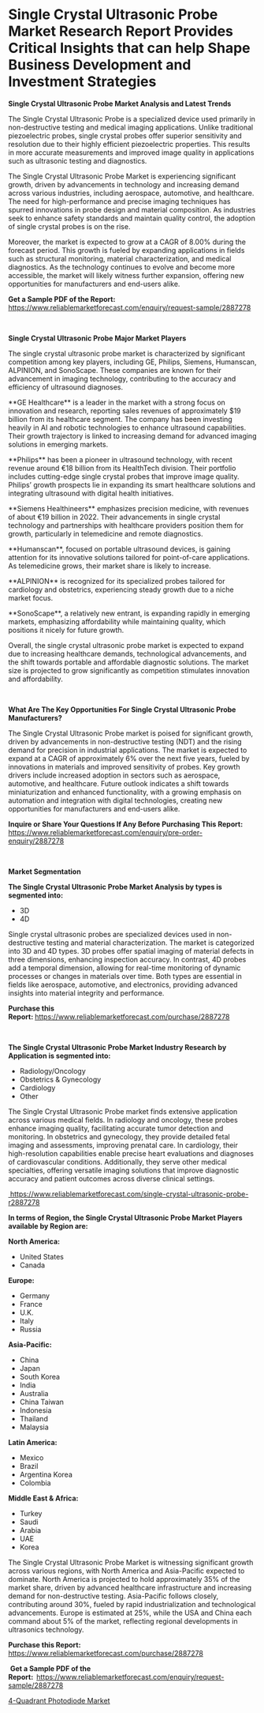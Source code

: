 <p><h1>Single Crystal Ultrasonic Probe Market Research Report Provides Critical Insights that can help Shape Business Development and Investment Strategies</h1></p><p><strong>Single Crystal Ultrasonic Probe Market Analysis and Latest Trends</strong></p>
<p><p>The Single Crystal Ultrasonic Probe is a specialized device used primarily in non-destructive testing and medical imaging applications. Unlike traditional piezoelectric probes, single crystal probes offer superior sensitivity and resolution due to their highly efficient piezoelectric properties. This results in more accurate measurements and improved image quality in applications such as ultrasonic testing and diagnostics.</p><p>The Single Crystal Ultrasonic Probe Market is experiencing significant growth, driven by advancements in technology and increasing demand across various industries, including aerospace, automotive, and healthcare. The need for high-performance and precise imaging techniques has spurred innovations in probe design and material composition. As industries seek to enhance safety standards and maintain quality control, the adoption of single crystal probes is on the rise.</p><p>Moreover, the market is expected to grow at a CAGR of 8.00% during the forecast period. This growth is fueled by expanding applications in fields such as structural monitoring, material characterization, and medical diagnostics. As the technology continues to evolve and become more accessible, the market will likely witness further expansion, offering new opportunities for manufacturers and end-users alike.</p></p>
<p><strong>Get a Sample PDF of the Report:&nbsp;</strong> <a href="https://www.reliablemarketforecast.com/enquiry/request-sample/2887278?utm_campaign=2853&utm_medium=2&utm_source=Github&utm_content=ia&utm_term=14032025&utm_id=single-crystal-ultrasonic-probe">https://www.reliablemarketforecast.com/enquiry/request-sample/2887278</a></p>
<p>&nbsp;</p>
<p><strong>Single Crystal Ultrasonic Probe Major Market Players</strong></p>
<p><p>The single crystal ultrasonic probe market is characterized by significant competition among key players, including GE, Philips, Siemens, Humanscan, ALPINION, and SonoScape. These companies are known for their advancement in imaging technology, contributing to the accuracy and efficiency of ultrasound diagnoses.</p><p>**GE Healthcare** is a leader in the market with a strong focus on innovation and research, reporting sales revenues of approximately $19 billion from its healthcare segment. The company has been investing heavily in AI and robotic technologies to enhance ultrasound capabilities. Their growth trajectory is linked to increasing demand for advanced imaging solutions in emerging markets.</p><p>**Philips** has been a pioneer in ultrasound technology, with recent revenue around €18 billion from its HealthTech division. Their portfolio includes cutting-edge single crystal probes that improve image quality. Philips’ growth prospects lie in expanding its smart healthcare solutions and integrating ultrasound with digital health initiatives.</p><p>**Siemens Healthineers** emphasizes precision medicine, with revenues of about €19 billion in 2022. Their advancements in single crystal technology and partnerships with healthcare providers position them for growth, particularly in telemedicine and remote diagnostics.</p><p>**Humanscan**, focused on portable ultrasound devices, is gaining attention for its innovative solutions tailored for point-of-care applications. As telemedicine grows, their market share is likely to increase.</p><p>**ALPINION** is recognized for its specialized probes tailored for cardiology and obstetrics, experiencing steady growth due to a niche market focus.</p><p>**SonoScape**, a relatively new entrant, is expanding rapidly in emerging markets, emphasizing affordability while maintaining quality, which positions it nicely for future growth.</p><p>Overall, the single crystal ultrasonic probe market is expected to expand due to increasing healthcare demands, technological advancements, and the shift towards portable and affordable diagnostic solutions. The market size is projected to grow significantly as competition stimulates innovation and affordability.</p></p>
<p>&nbsp;</p>
<p><strong>What Are The Key Opportunities For Single Crystal Ultrasonic Probe Manufacturers?</strong></p>
<p><p>The Single Crystal Ultrasonic Probe market is poised for significant growth, driven by advancements in non-destructive testing (NDT) and the rising demand for precision in industrial applications. The market is expected to expand at a CAGR of approximately 6% over the next five years, fueled by innovations in materials and improved sensitivity of probes. Key growth drivers include increased adoption in sectors such as aerospace, automotive, and healthcare. Future outlook indicates a shift towards miniaturization and enhanced functionality, with a growing emphasis on automation and integration with digital technologies, creating new opportunities for manufacturers and end-users alike.</p></p>
<p><strong>Inquire or Share Your Questions If Any Before Purchasing This Report:</strong> <a href="https://www.reliablemarketforecast.com/enquiry/pre-order-enquiry/2887278?utm_campaign=2853&utm_medium=2&utm_source=Github&utm_content=ia&utm_term=14032025&utm_id=single-crystal-ultrasonic-probe">https://www.reliablemarketforecast.com/enquiry/pre-order-enquiry/2887278</a></p>
<p>&nbsp;</p>
<p><strong>Market Segmentation</strong></p>
<p><strong>The Single Crystal Ultrasonic Probe Market Analysis by types is segmented into:</strong></p>
<p><ul><li>3D</li><li>4D</li></ul></p>
<p><p>Single crystal ultrasonic probes are specialized devices used in non-destructive testing and material characterization. The market is categorized into 3D and 4D types. 3D probes offer spatial imaging of material defects in three dimensions, enhancing inspection accuracy. In contrast, 4D probes add a temporal dimension, allowing for real-time monitoring of dynamic processes or changes in materials over time. Both types are essential in fields like aerospace, automotive, and electronics, providing advanced insights into material integrity and performance.</p></p>
<p><strong>Purchase this Report:&nbsp;</strong><a href="https://www.reliablemarketforecast.com/purchase/2887278?utm_campaign=2853&utm_medium=2&utm_source=Github&utm_content=ia&utm_term=14032025&utm_id=single-crystal-ultrasonic-probe">https://www.reliablemarketforecast.com/purchase/2887278</a></p>
<p>&nbsp;</p>
<p><strong>The Single Crystal Ultrasonic Probe Market Industry Research by Application is segmented into:</strong></p>
<p><ul><li>Radiology/Oncology</li><li>Obstetrics & Gynecology</li><li>Cardiology</li><li>Other</li></ul></p>
<p><p>The Single Crystal Ultrasonic Probe market finds extensive application across various medical fields. In radiology and oncology, these probes enhance imaging quality, facilitating accurate tumor detection and monitoring. In obstetrics and gynecology, they provide detailed fetal imaging and assessments, improving prenatal care. In cardiology, their high-resolution capabilities enable precise heart evaluations and diagnoses of cardiovascular conditions. Additionally, they serve other medical specialties, offering versatile imaging solutions that improve diagnostic accuracy and patient outcomes across diverse clinical settings.</p></p>
<p><a href="https://www.reliablemarketforecast.com/single-crystal-ultrasonic-probe-r2887278?utm_campaign=2853&utm_medium=2&utm_source=Github&utm_content=ia&utm_term=14032025&utm_id=single-crystal-ultrasonic-probe">&nbsp;https://www.reliablemarketforecast.com/single-crystal-ultrasonic-probe-r2887278</a></p>
<p><strong>In terms of Region, the Single Crystal Ultrasonic Probe Market Players available by Region are:</strong></p>
<p>
    <p> <strong> North America: </strong>
        <ul>
            <li>United States</li>
            <li>Canada</li>
        </ul>
        </p> 
    <p> <strong> Europe: </strong>
        <ul>
            <li>Germany</li>
            <li>France</li>
            <li>U.K.</li>
            <li>Italy</li>
            <li>Russia</li>
        </ul>
        </p> 
    <p> <strong> Asia-Pacific: </strong>
        <ul>
            <li>China</li>
            <li>Japan</li>
            <li>South Korea</li>
            <li>India</li>
            <li>Australia</li>
            <li>China Taiwan</li>
            <li>Indonesia</li>
            <li>Thailand</li>
            <li>Malaysia</li>
        </ul>
        </p> 
    <p> <strong> Latin America: </strong>
        <ul>
            <li>Mexico</li>
            <li>Brazil</li>
            <li>Argentina Korea</li>
            <li>Colombia</li>
        </ul>
        </p> 
    <p> <strong> Middle East & Africa: </strong>
        <ul>
            <li>Turkey</li>
            <li>Saudi</li>
            <li>Arabia</li>
            <li>UAE</li>
            <li>Korea</li>
        </ul>
    </p>
    </p>
<p><p>The Single Crystal Ultrasonic Probe Market is witnessing significant growth across various regions, with North America and Asia-Pacific expected to dominate. North America is projected to hold approximately 35% of the market share, driven by advanced healthcare infrastructure and increasing demand for non-destructive testing. Asia-Pacific follows closely, contributing around 30%, fueled by rapid industrialization and technological advancements. Europe is estimated at 25%, while the USA and China each command about 5% of the market, reflecting regional developments in ultrasonics technology.</p></p>
<p><strong>Purchase this Report: </strong><a href="https://www.reliablemarketforecast.com/purchase/2887278?utm_campaign=2853&utm_medium=2&utm_source=Github&utm_content=ia&utm_term=14032025&utm_id=single-crystal-ultrasonic-probe">https://www.reliablemarketforecast.com/purchase/2887278</a></p>
<p>&nbsp;<strong>Get a Sample PDF of the Report:&nbsp;&nbsp;</strong><a href="https://www.reliablemarketforecast.com/enquiry/request-sample/2887278?utm_campaign=2853&utm_medium=2&utm_source=Github&utm_content=ia&utm_term=14032025&utm_id=single-crystal-ultrasonic-probe">https://www.reliablemarketforecast.com/enquiry/request-sample/2887278</a></p>
<p><strong></strong></p>
<p><p><a href="https://github.com/saaindosya/Market-Research-Report-List-1/blob/main/4-quadrant-photodiode-market.md?utm_campaign=2853&utm_medium=2&utm_source=Github&utm_content=ia&utm_term=14032025&utm_id=single-crystal-ultrasonic-probe">4-Quadrant Photodiode Market</a></p></p>